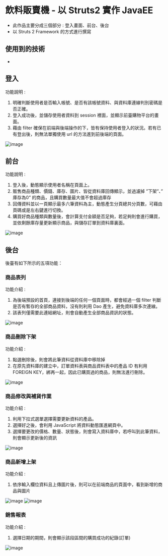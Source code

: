 # 飲料販賣機 - 以 Struts2 實作 JavaEE

- 此作品主要分成三個部分 : 登入畫面、前台、後台
- 以 Struts 2  Framework 的方式進行撰寫


## 使用到的技術
- 

## 登入

功能說明 :

1. 明確判斷使用者是否輸入帳號、是否有該帳號資料、與資料庫連線判別密碼是否正確。
2. 登入成功後，並儲存使用者資料到 session 裡面，並顯示前臺購物平台的畫面。
3. 藉由 filter 確保在前端與後端操作的下，皆有保持使用者登入的狀況。若有已有登出後，則無法單獨使用 url 的方法進到前後端的頁面。

![image](https://user-images.githubusercontent.com/61242521/133470889-2e98d3ea-42a7-4f4b-bcba-c7d063988487.png)



## 前台

功能說明 :

1. 登入後，動態顯示使用者名稱在頁面上。
2. 販售商品種類、價錢、庫存、圖片、皆從資料庫回傳顯示，並過濾掉 ”下架”、” 庫存為0” 的商品，且購買數量最大值不會超過庫存
3. 回傳資料並以一頁顯示最多六筆資料為主，動態產生分頁總共分頁數，可藉由頁碼或是左右鍵進行切換。
4. 購買好商品種類與數量後，會計算支付金額是否足夠，若足夠則會進行購買，並依剩餘庫存量更新顯示商品，與儲存訂單到資料庫裏面。

![image](https://user-images.githubusercontent.com/61242521/133470977-de1fb525-63b3-401b-9b31-55aaa28d7454.png)



## 後台

後臺有如下所示的五項功能：



### 商品表列

功能介紹 :

1. 為後端預設的首頁，連接到後端的任何一個頁面時，都會經過一個 filter 判斷是否有暫存的全部商品資料，沒有則利用 Dao 產生，避免資料庫多次連線。
2. 該表列僅需要此連結網址，則會自動產生全部商品資訊的狀態。

![image](https://user-images.githubusercontent.com/61242521/133471005-ec205659-6cb0-4781-ae65-a38130baed50.png)


### 商品刪除下架

功能介紹 :

1. 點選刪除後，則會將此筆資料從資料庫中移除掉
2. 在原先資料庫的建立中，訂單資料表與商品資料表中的產品 ID 有利用 FOREIGN KEY，綁再一起，因此已購買過的商品，則無法進行刪除。

![image](https://user-images.githubusercontent.com/61242521/133471026-7adb27e2-d9be-4db7-82b9-9a22fab264bc.png)


### 商品修改與補貨作業

功能介紹 : 

1. 利用下拉式選單選擇需要更新資料的產品。
2. 選擇好之後，會利用 JavaScript 將資料動態匯進網頁中。
3. 選擇要更改的價格、數量、狀態後，則會寫入資料庫中，若呼叫到此筆資料，則會顯示更新後的資訊

![image](https://user-images.githubusercontent.com/61242521/133471055-c7b225c8-b820-4ddc-a67c-ad63a79cf5d0.png)


### 商品新增上架

功能介紹 :

1. 依序輸入欄位資料且上傳圖片後，則可以在前端商品的頁面中，看到新增的商品與圖片

![image](https://user-images.githubusercontent.com/61242521/133471101-560838ae-f7f9-469a-8956-127cbc9816ea.png)
![image](https://user-images.githubusercontent.com/61242521/133471114-8bdaa3b2-dea8-4b07-8c40-3f3f512a4600.png)


### 銷售報表

功能介紹 :

1. 選擇日期的期間，則會顯示該段區間的購買成功的紀錄(訂單)

![image](https://user-images.githubusercontent.com/61242521/133471129-99154a16-19bf-4ef8-bc00-75bb1a8d286e.png)





